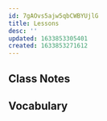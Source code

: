 ```yaml
---
id: 7gAOvs5ajw5qbCWBYUjlG
title: Lessons
desc: ''
updated: 1633853305401
created: 1633853271612
---
```


## Class Notes

## Vocabulary
